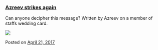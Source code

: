 
### [Azreev strikes again](https://fazthebro.com/2017/04/21/azreev-strikes-again/)

Can anyone decipher this message? Written by Azreev on a member of staffs wedding card.

![](https://fazthebro.com/wp-content/uploads/2017/04/2017-04-21-09_39_24-MW-Chat.png)

Posted on [April 21, 2017](https://fazthebro.com/2017/04/21/the-blue-bullet/)
